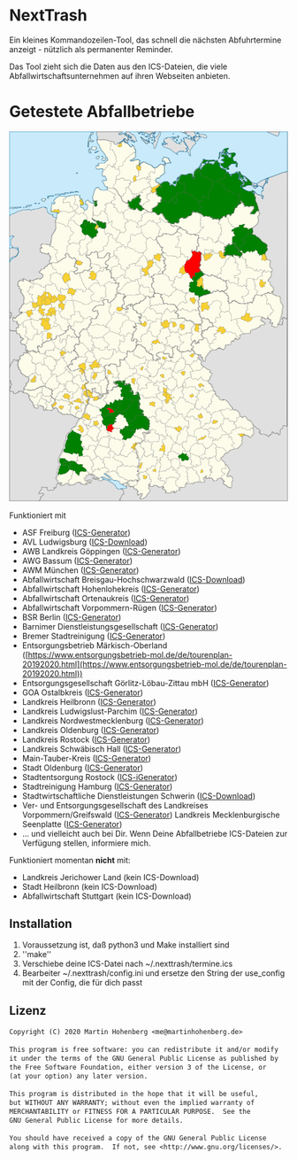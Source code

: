 # NextTrash

Ein kleines Kommandozeilen-Tool, das schnell die nächsten Abfuhrtermine anzeigt - nützlich als permanenter Reminder.

Das Tool zieht sich die Daten aus den ICS-Dateien, die viele Abfallwirtschaftsunternehmen auf ihren Webseiten anbieten.

# Getestete Abfallbetriebe

![Aktuelle Abdeckung](./landkreise.svg)

Funktioniert mit 

* ASF Freiburg ([ICS-Generator](https://www.abfallwirtschaft-freiburg.de/de/private_haushalte/abfuhrtermine.php))
* AVL Ludwigsburg ([ICS-Download]())
* AWB Landkreis Göppingen ([ICS-Generator](https://www.awb-gp.de/termine/abfuhrtermine/))
* AWG Bassum ([ICS-Generator](https://www.awg-bassum.de/abfuhrkalender.html))
* AWM München ([ICS-Generator](https://www.awm-muenchen.de/index/abfuhrkalender.html))
* Abfallwirtschaft Breisgau-Hochschwarzwald ([ICS-Download](https://www.breisgau-hochschwarzwald.de/pb/Breisgau-Hochschwarzwald/Start/Service+_+Verwaltung/Abfallwirtschaft.html))
* Abfallwirtschaft Hohenlohekreis ([ICS-Generator](https://www.abfallwirtschaft-hohenlohekreis.de/infos-beratung/termine-leerungen))
* Abfallwirtschaft Ortenaukreis ([ICS-Generator](https://www.abfallwirtschaft-ortenaukreis.de/abfallkalender-abfuhrtermine/abfuhrkalender-strauchgut-und-sperrmuelltermine-2020/))
* Abfallwirtschaft Vorpommern-Rügen ([ICS-Generator](https://www.lk-vr.de/Kreisverwaltung/Abfallwirtschaft/Abfuhrtermine/))
* BSR Berlin ([ICS-Generator](https://www.bsr.de/abfuhrkalender-20520.php))
* Barnimer Dienstleistungsgesellschaft ([ICS-Generator](https://www.kw-bdg-barnim.de/service/abfuhrtermine/entsorgungstermine.html))
* Bremer Stadtreinigung ([ICS-Generator](https://www.die-bremer-stadtreinigung.de/privatkunden/entsorgung/ihr_bremer_abfallkalender-23080))
* Entsorgungsbetrieb Märkisch-Oberland ([https://www.entsorgungsbetrieb-mol.de/de/tourenplan-20192020.html](https://www.entsorgungsbetrieb-mol.de/de/tourenplan-20192020.html))
* Entsorgungsgesellschaft Görlitz-Löbau-Zittau mbH ([ICS-Generator](https://www.abfall-eglz.de/abfallkalender.0.html))
* GOA Ostalbkreis ([ICS-Generator](https://www.goa-online.de/privat/abfuhrkalender/))
* Landkreis Heilbronn ([ICS-Generator](http://www.landkreis-heilbronn.de/abfallkalender.7005.htm))
* Landkreis Ludwigslust-Parchim ([ICS-Generator](https://www.kreis-lup.de/leben-im-landkreis/verkehr-ordnung-sicherheit/abfallwirtschaft/abfallkalender/))
* Landkreis Nordwestmecklenburg ([ICS-Generator](https://www.nordwestmecklenburg.de/de/abfuhrtermine-nwm.html))
* Landkreis Oldenburg ([ICS-Generator](https://www.oldenburg-kreis.de/portal/seiten/abfallkalender-online-900000291-21700.html))
* Landkreis Rostock ([ICS-Generator](https://www.abfall-lro.de/de/abfuhrtermine/index.php/))
* Landkreis Schwäbisch Hall ([ICS-Generator](https://www.lrasha.de/de/buergerservice/abfallwirtschaft/abfallkalender))
* Main-Tauber-Kreis ([ICS-Generator](https://www.main-tauber-kreis.de/Landratsamt/Service/Abfallwirtschaft/Abfallkalender))
* Stadt Oldenburg ([ICS-Generator](https://services.oldenburg.de/index.php?id=45&tx_citkoabfall_abfallkalender[action]=formSimple&tx_citkoabfall_abfallkalender[controller]=Frontend&cHash=6d14b5e4e24d4c9e4dc936e938c81581))
* Stadtentsorgung Rostock ([ICS-iGenerator](https://www.stadtentsorgung-rostock.de/service/ekalend/1216))
* Stadtreinigung Hamburg ([ICS-Generator](https://www.stadtreinigung.hamburg/privatkunden/abfuhrkalender/index.html))
* Stadtwirtschaftliche Dienstleistungen Schwerin ([ICS-Download](https://www.sds-schwerin.de/abfall-strassenreinigung/entsorgungskalender/))
* Ver- und Entsorgungsgesellschaft des Landkreises Vorpommern/Greifswald ([ICS-Generator](https://www.vevg-karlsburg.de/online-abfallkalender-ovp.html))
Landkreis Mecklenburgische Seenplatte ([ICS-Generator](https://www.lk-mecklenburgische-seenplatte.de/Angebote/Abfall-Müll/Abfuhrkalender-2020/index.php))
* ... und vielleicht auch bei Dir. Wenn Deine Abfallbetriebe ICS-Dateien zur Verfügung stellen, informiere mich.

Funktioniert momentan **nicht** mit:

* Landkreis Jerichower Land (kein ICS-Download)
* Stadt Heilbronn (kein ICS-Download)
* Abfallwirtschaft Stuttgart (kein ICS-Download)

## Installation

1. Voraussetzung ist, daß python3 und Make installiert sind
2. ''make''
3. Verschiebe deine ICS-Datei nach ~/.nexttrash/termine.ics
4. Bearbeiter ~/.nexttrash/config.ini und ersetze den String der use_config mit der Config, die für dich passt

## Lizenz

    Copyright (C) 2020 Martin Hohenberg <me@martinhohenberg.de>

    This program is free software: you can redistribute it and/or modify
    it under the terms of the GNU General Public License as published by
    the Free Software Foundation, either version 3 of the License, or
    (at your option) any later version.

    This program is distributed in the hope that it will be useful,
    but WITHOUT ANY WARRANTY; without even the implied warranty of
    MERCHANTABILITY or FITNESS FOR A PARTICULAR PURPOSE.  See the
    GNU General Public License for more details.

    You should have received a copy of the GNU General Public License
    along with this program.  If not, see <http://www.gnu.org/licenses/>.
